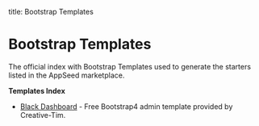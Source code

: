 
title: Bootstrap Templates

# Bootstrap Templates

The official index with Bootstrap Templates used to generate the starters listed in the AppSeed marketplace. 

**Templates Index**

- [Black Dashboard](./black-dashboard/) - Free Bootstrap4 admin template provided by Creative-Tim.
